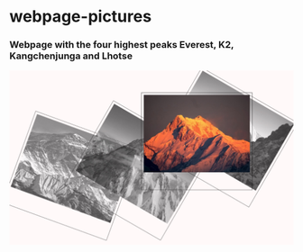 # webpage-pictures

### Webpage with the four highest peaks Everest, K2, Kangchenjunga and Lhotse

[<img width="800px" src="./images/photo-gallery.jpg " />][mountains]

[mountains]: https://maykaltenev.github.io/webpage-pictures/

